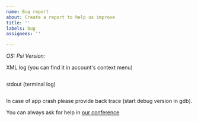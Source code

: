 ```yaml
---
name: Bug report
about: Create a report to help us improve
title: ''
labels: bug
assignees: ''

---
```


<You problem here>

*OS:*
*Psi Version:*

XML log (you can find it in account's context menu)
```
```
stdout (terminal log)
```
```

In case of app crash please provide back trace (start debug version in gdb).

You can always ask for help in [our conference](xmpp:psi-dev@conference.jabber.ru?join)
